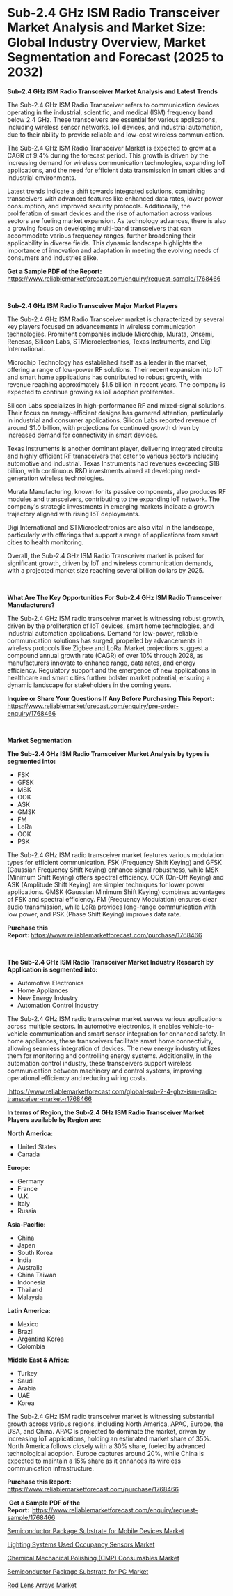 <p><h1>Sub-2.4 GHz ISM Radio Transceiver Market Analysis and Market Size: Global Industry Overview, Market Segmentation and Forecast (2025 to 2032)</h1></p><p><strong>Sub-2.4 GHz ISM Radio Transceiver Market Analysis and Latest Trends</strong></p>
<p><p>The Sub-2.4 GHz ISM Radio Transceiver refers to communication devices operating in the industrial, scientific, and medical (ISM) frequency band below 2.4 GHz. These transceivers are essential for various applications, including wireless sensor networks, IoT devices, and industrial automation, due to their ability to provide reliable and low-cost wireless communication.</p><p>The Sub-2.4 GHz ISM Radio Transceiver Market is expected to grow at a CAGR of 9.4% during the forecast period. This growth is driven by the increasing demand for wireless communication technologies, expanding IoT applications, and the need for efficient data transmission in smart cities and industrial environments. </p><p>Latest trends indicate a shift towards integrated solutions, combining transceivers with advanced features like enhanced data rates, lower power consumption, and improved security protocols. Additionally, the proliferation of smart devices and the rise of automation across various sectors are fueling market expansion. As technology advances, there is also a growing focus on developing multi-band transceivers that can accommodate various frequency ranges, further broadening their applicability in diverse fields. This dynamic landscape highlights the importance of innovation and adaptation in meeting the evolving needs of consumers and industries alike.</p></p>
<p><strong>Get a Sample PDF of the Report:&nbsp;</strong> <a href="https://www.reliablemarketforecast.com/enquiry/request-sample/1768466?utm_campaign=1906&utm_medium=2&utm_source=Github&utm_content=ia&utm_term=06042025&utm_id=sub-24-ghz-ism-radio-transceiver">https://www.reliablemarketforecast.com/enquiry/request-sample/1768466</a></p>
<p>&nbsp;</p>
<p><strong>Sub-2.4 GHz ISM Radio Transceiver Major Market Players</strong></p>
<p><p>The Sub-2.4 GHz ISM Radio Transceiver market is characterized by several key players focused on advancements in wireless communication technologies. Prominent companies include Microchip, Murata, Onsemi, Renesas, Silicon Labs, STMicroelectronics, Texas Instruments, and Digi International.</p><p>Microchip Technology has established itself as a leader in the market, offering a range of low-power RF solutions. Their recent expansion into IoT and smart home applications has contributed to robust growth, with revenue reaching approximately $1.5 billion in recent years. The company is expected to continue growing as IoT adoption proliferates.</p><p>Silicon Labs specializes in high-performance RF and mixed-signal solutions. Their focus on energy-efficient designs has garnered attention, particularly in industrial and consumer applications. Silicon Labs reported revenue of around $1.0 billion, with projections for continued growth driven by increased demand for connectivity in smart devices.</p><p>Texas Instruments is another dominant player, delivering integrated circuits and highly efficient RF transceivers that cater to various sectors including automotive and industrial. Texas Instruments had revenues exceeding $18 billion, with continuous R&D investments aimed at developing next-generation wireless technologies.</p><p>Murata Manufacturing, known for its passive components, also produces RF modules and transceivers, contributing to the expanding IoT network. The company's strategic investments in emerging markets indicate a growth trajectory aligned with rising IoT deployments.</p><p>Digi International and STMicroelectronics are also vital in the landscape, particularly with offerings that support a range of applications from smart cities to health monitoring.</p><p>Overall, the Sub-2.4 GHz ISM Radio Transceiver market is poised for significant growth, driven by IoT and wireless communication demands, with a projected market size reaching several billion dollars by 2025.</p></p>
<p>&nbsp;</p>
<p><strong>What Are The Key Opportunities For Sub-2.4 GHz ISM Radio Transceiver Manufacturers?</strong></p>
<p><p>The Sub-2.4 GHz ISM radio transceiver market is witnessing robust growth, driven by the proliferation of IoT devices, smart home technologies, and industrial automation applications. Demand for low-power, reliable communication solutions has surged, propelled by advancements in wireless protocols like Zigbee and LoRa. Market projections suggest a compound annual growth rate (CAGR) of over 10% through 2028, as manufacturers innovate to enhance range, data rates, and energy efficiency. Regulatory support and the emergence of new applications in healthcare and smart cities further bolster market potential, ensuring a dynamic landscape for stakeholders in the coming years.</p></p>
<p><strong>Inquire or Share Your Questions If Any Before Purchasing This Report:</strong> <a href="https://www.reliablemarketforecast.com/enquiry/pre-order-enquiry/1768466?utm_campaign=1906&utm_medium=2&utm_source=Github&utm_content=ia&utm_term=06042025&utm_id=sub-24-ghz-ism-radio-transceiver">https://www.reliablemarketforecast.com/enquiry/pre-order-enquiry/1768466</a></p>
<p>&nbsp;</p>
<p><strong>Market Segmentation</strong></p>
<p><strong>The Sub-2.4 GHz ISM Radio Transceiver Market Analysis by types is segmented into:</strong></p>
<p><ul><li>FSK</li><li>GFSK</li><li>MSK</li><li>OOK</li><li>ASK</li><li>GMSK</li><li>FM</li><li>LoRa</li><li>OOK</li><li>PSK</li></ul></p>
<p><p>The Sub-2.4 GHz ISM radio transceiver market features various modulation types for efficient communication. FSK (Frequency Shift Keying) and GFSK (Gaussian Frequency Shift Keying) enhance signal robustness, while MSK (Minimum Shift Keying) offers spectral efficiency. OOK (On-Off Keying) and ASK (Amplitude Shift Keying) are simpler techniques for lower power applications. GMSK (Gaussian Minimum Shift Keying) combines advantages of FSK and spectral efficiency. FM (Frequency Modulation) ensures clear audio transmission, while LoRa provides long-range communication with low power, and PSK (Phase Shift Keying) improves data rate.</p></p>
<p><strong>Purchase this Report:&nbsp;</strong><a href="https://www.reliablemarketforecast.com/purchase/1768466?utm_campaign=1906&utm_medium=2&utm_source=Github&utm_content=ia&utm_term=06042025&utm_id=sub-24-ghz-ism-radio-transceiver">https://www.reliablemarketforecast.com/purchase/1768466</a></p>
<p>&nbsp;</p>
<p><strong>The Sub-2.4 GHz ISM Radio Transceiver Market Industry Research by Application is segmented into:</strong></p>
<p><ul><li>Automotive Electronics</li><li>Home Appliances</li><li>New Energy Industry</li><li>Automation Control Industry</li></ul></p>
<p><p>The Sub-2.4 GHz ISM radio transceiver market serves various applications across multiple sectors. In automotive electronics, it enables vehicle-to-vehicle communication and smart sensor integration for enhanced safety. In home appliances, these transceivers facilitate smart home connectivity, allowing seamless integration of devices. The new energy industry utilizes them for monitoring and controlling energy systems. Additionally, in the automation control industry, these transceivers support wireless communication between machinery and control systems, improving operational efficiency and reducing wiring costs.</p></p>
<p><a href="https://www.reliablemarketforecast.com/global-sub-2-4-ghz-ism-radio-transceiver-market-r1768466?utm_campaign=1906&utm_medium=2&utm_source=Github&utm_content=ia&utm_term=06042025&utm_id=sub-24-ghz-ism-radio-transceiver">&nbsp;https://www.reliablemarketforecast.com/global-sub-2-4-ghz-ism-radio-transceiver-market-r1768466</a></p>
<p><strong>In terms of Region, the Sub-2.4 GHz ISM Radio Transceiver Market Players available by Region are:</strong></p>
<p>
    <p> <strong> North America: </strong>
        <ul>
            <li>United States</li>
            <li>Canada</li>
        </ul>
        </p> 
    <p> <strong> Europe: </strong>
        <ul>
            <li>Germany</li>
            <li>France</li>
            <li>U.K.</li>
            <li>Italy</li>
            <li>Russia</li>
        </ul>
        </p> 
    <p> <strong> Asia-Pacific: </strong>
        <ul>
            <li>China</li>
            <li>Japan</li>
            <li>South Korea</li>
            <li>India</li>
            <li>Australia</li>
            <li>China Taiwan</li>
            <li>Indonesia</li>
            <li>Thailand</li>
            <li>Malaysia</li>
        </ul>
        </p> 
    <p> <strong> Latin America: </strong>
        <ul>
            <li>Mexico</li>
            <li>Brazil</li>
            <li>Argentina Korea</li>
            <li>Colombia</li>
        </ul>
        </p> 
    <p> <strong> Middle East & Africa: </strong>
        <ul>
            <li>Turkey</li>
            <li>Saudi</li>
            <li>Arabia</li>
            <li>UAE</li>
            <li>Korea</li>
        </ul>
    </p>
    </p>
<p><p>The Sub-2.4 GHz ISM radio transceiver market is witnessing substantial growth across various regions, including North America, APAC, Europe, the USA, and China. APAC is projected to dominate the market, driven by increasing IoT applications, holding an estimated market share of 35%. North America follows closely with a 30% share, fueled by advanced technological adoption. Europe captures around 20%, while China is expected to maintain a 15% share as it enhances its wireless communication infrastructure.</p></p>
<p><strong>Purchase this Report: </strong><a href="https://www.reliablemarketforecast.com/purchase/1768466?utm_campaign=1906&utm_medium=2&utm_source=Github&utm_content=ia&utm_term=06042025&utm_id=sub-24-ghz-ism-radio-transceiver">https://www.reliablemarketforecast.com/purchase/1768466</a></p>
<p>&nbsp;<strong>Get a Sample PDF of the Report:&nbsp;&nbsp;</strong><a href="https://www.reliablemarketforecast.com/enquiry/request-sample/1768466?utm_campaign=1906&utm_medium=2&utm_source=Github&utm_content=ia&utm_term=06042025&utm_id=sub-24-ghz-ism-radio-transceiver">https://www.reliablemarketforecast.com/enquiry/request-sample/1768466</a></p>
<p><strong></strong></p>
<p><p><a href="https://github.com/mafuzakirju/Market-Research-Report-List-1/blob/main/semiconductor-package-substrate-for-mobile-devices-market.md?utm_campaign=1906&utm_medium=2&utm_source=Github&utm_content=ia&utm_term=06042025&utm_id=sub-24-ghz-ism-radio-transceiver">Semiconductor Package Substrate for Mobile Devices Market</a></p><p><a href="https://github.com/omduthkevork/Market-Research-Report-List-1/blob/main/lighting-systems-used-occupancy-sensors-market.md?utm_campaign=1906&utm_medium=2&utm_source=Github&utm_content=ia&utm_term=06042025&utm_id=sub-24-ghz-ism-radio-transceiver">Lighting Systems Used Occupancy Sensors Market</a></p><p><a href="https://github.com/Mayankdeswa/Market-Research-Report-List-1/blob/main/chemical-mechanical-polishing-cmp-consumables-market.md?utm_campaign=1906&utm_medium=2&utm_source=Github&utm_content=ia&utm_term=06042025&utm_id=sub-24-ghz-ism-radio-transceiver">Chemical Mechanical Polishing (CMP) Consumables Market</a></p><p><a href="https://github.com/cherrivacius/Market-Research-Report-List-1/blob/main/semiconductor-package-substrate-for-pc-market.md?utm_campaign=1906&utm_medium=2&utm_source=Github&utm_content=ia&utm_term=06042025&utm_id=sub-24-ghz-ism-radio-transceiver">Semiconductor Package Substrate for PC Market</a></p><p><a href="https://github.com/akramisabtu/Market-Research-Report-List-1/blob/main/rod-lens-arrays-market.md?utm_campaign=1906&utm_medium=2&utm_source=Github&utm_content=ia&utm_term=06042025&utm_id=sub-24-ghz-ism-radio-transceiver">Rod Lens Arrays Market</a></p></p>